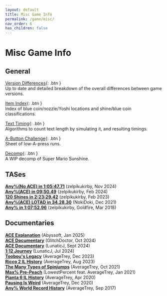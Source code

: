 ```yaml
---
layout: default
title: Misc Game Info
permalink: /game/misc/
nav_order: 6
has_children: false
---
```


# Misc Game Info

## General

[Version Differences](https://smscommunity.github.io/sms-guide/game/versiondifferences){: .btn }  
Up to date and detailed breakdown of the overall differences between game versions.

[Item Index](https://docs.google.com/spreadsheets/d/1lci2OALBqboBs_JT7IaXJfBXa-LbVpMcDZTDKALm160/edit?usp=sharing){: .btn }  
Index of blue coin/nozzle/Yoshi locations and shine/blue coin classifications.

[Text Timing](https://github.com/smscommunity/text-analysis){: .btn }  
Algorithms to count text length by simulating it, and resulting timings.

[A-Button Challenge](https://docs.google.com/spreadsheets/d/1j5OVfqqp97LhKHJja96h2SX5ZoFjaHiE7nvXgAYauMI){: .btn }  
Sheet of low-A-press runs.  

[Decomp](https://github.com/doldecomp/sms){: .btn }  
A WIP decomp of Super Mario Sunshine.  

## TASes  
**[Any%(No ACE) in 1:05:47.71](https://youtu.be/igm67ZABQgE)** (zelpikukirby, Nov 2024)  
**[Any%(ACE) in 09:50.49](https://youtu.be/2_DeEV7WOp8)** (zelpikukirby, Feb 2024)  
**[120 Shines in 2:23:29.42](https://youtu.be/CLhC_M_IDUo)** (zelpikukirby, Feb 2023)  
**[Any%(ACE) LOTAD in 34.28.30](https://youtu.be/I7E4huWppvc?si=9CHhzjqLt8RNxQoI)** (NokiDoki, Dec 2021)  
**[Any% in 1:07:52.96](https://www.youtube.com/watch?v=5VLKqijYrbA)** (zelpikukirby, Goldfire, Mar 2018)  

## Documentaries  
**[ACE Explanation](https://youtu.be/TJXQD8ZRtU0)** (Abyssoft, Jan 2025)  
**[ACE Documentary](https://youtu.be/ua2YMo0yUjM)** (GlitchDoctor, Oct 2024)  
**[ACE Documentary](https://youtu.be/v0nYrZw0ID8)** (LunaticJ, Sept 2024)  
**[1:12 Journey](https://youtu.be/nHZIjx7OlUM)** (LunaticJ, Jul 2024)  
**[Toobou's Legacy](https://youtu.be/V44Asd8l-b8)** (AverageTrey, Dec 2023)  
**[Ricco 2 IL History](https://youtu.be/XDdd-yF-XBI)** (AverageTrey, Aug 2023)  
**[The Many Types of Spinjumps](https://youtu.be/zlG8El1UUVc)** (AverageTrey, Oct 2021)  
**[Max% Pre-Peach](https://youtu.be/IEOTh5Plf3w)** (LowestPercent feat. AverageTrey, Jan 2021)  
**[Pianta 6 IL History](https://youtu.be/lcS_OFIEQQo)** (AverageTrey, Apr 2020)  
**[Pausing Is Weird](https://youtu.be/5BC_eRUNayA)** (AverageTrey, Dec 2020)  
**[Any% World Record History](https://youtu.be/oudZMniib08)** (AverageTrey, Sep 2017)  
